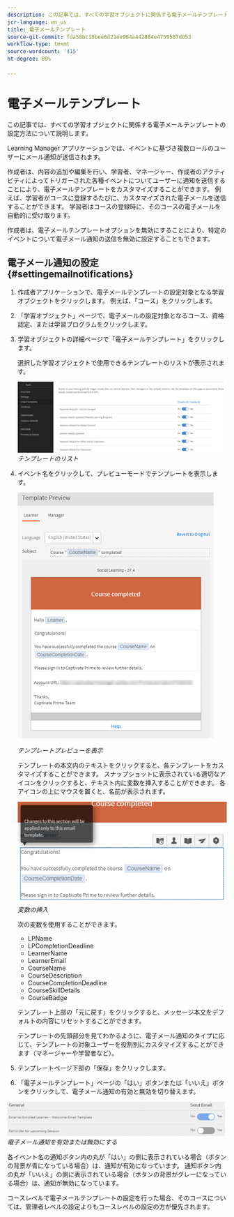 ```yaml
---
description: この記事では、すべての学習オブジェクトに関係する電子メールテンプレートの設定方法について説明します。
jcr-language: en_us
title: 電子メールテンプレート
source-git-commit: fda58bc18bee6d21ee904a442884e4759587d053
workflow-type: tm+mt
source-wordcount: '415'
ht-degree: 89%

---
```




# 電子メールテンプレート

この記事では、すべての学習オブジェクトに関係する電子メールテンプレートの設定方法について説明します。

Learning Manager アプリケーションでは、イベントに基づき複数ロールのユーザーにメール通知が送信されます。

作成者は、内容の追加や編集を行い、学習者、マネージャー、作成者のアクティビティによってトリガーされた各種イベントについてユーザーに通知を送信することにより、電子メールテンプレートをカスタマイズすることができます。 例えば、学習者がコースに登録するたびに、カスタマイズされた電子メールを送信することができます。 学習者はコースの登録時に、そのコースの電子メールを自動的に受け取ります。

作成者は、電子メールテンプレートオプションを無効にすることにより、特定のイベントについて電子メール通知の送信を無効に設定することもできます。

## 電子メール通知の設定 {#settingemailnotifications}

1. 作成者アプリケーションで、電子メールテンプレートの設定対象となる学習オブジェクトをクリックします。 例えば、「コース」をクリックします。
1. 「学習オブジェクト」ページで、電子メールの設定対象となるコース、資格認定、または学習プログラムをクリックします。
1. 学習オブジェクトの詳細ページで「電子メールテンプレート」をクリックします。

   選択した学習オブジェクトで使用できるテンプレートのリストが表示されます。

   ![](assets/email-templates-forlearningprograms.png)
   *テンプレートのリスト*

1. イベント名をクリックして、プレビューモードでテンプレートを表示します。

   ![](assets/preview-the-emailtemplateforyourlearningobject.png)

   *テンプレートプレビューを表示*

   テンプレートの本文内のテキストをクリックすると、各テンプレートをカスタマイズすることができます。 スナップショットに表示されている適切なアイコンをクリックすると、テキスト内に変数を挿入することができます。 各アイコンの上にマウスを置くと、名前が表示されます。

   ![](assets/insert-variable.png)
   *変数の挿入*

   次の変数を使用することができます。

   * LPName
   * LPCompletionDeadline
   * LearnerName
   * LearnerEmail
   * CourseName
   * CourseDescription
   * CourseCompletionDeadline
   * CourseSkillDetails
   * CourseBadge

   テンプレート上部の「元に戻す」をクリックすると、メッセージ本文をデフォルトの内容にリセットすることができます。

   テンプレートの先頭部分を見てわかるように、電子メール通知のタイプに応じて、テンプレートの対象ユーザーを役割別にカスタマイズすることができます（マネージャーや学習者など）。

1. テンプレートページ下部の「保存」をクリックします。
1. 「電子メールテンプレート」ページの「はい」ボタンまたは「いいえ」ボタンをクリックして、電子メール通知の有効と無効を切り替えます。

![](assets/email-notification-e1437624109719.png)
*電子メール通知を有効または無効にする*

各イベント名の通知ボタン内の丸が「はい」の側に表示されている場合（ボタンの背景が青になっている場合）は、通知が有効になっています。 通知ボタン内の丸が「いいえ」の側に表示されている場合（ボタンの背景がグレーになっている場合）は、通知が無効になっています。

コースレベルで電子メールテンプレートの設定を行った場合、そのコースについては、管理者レベルの設定よりもコースレベルの設定の方が優先されます。

